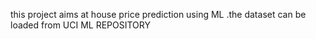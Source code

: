 this project aims at house price prediction using ML .the dataset can be loaded from UCI ML REPOSITORY

